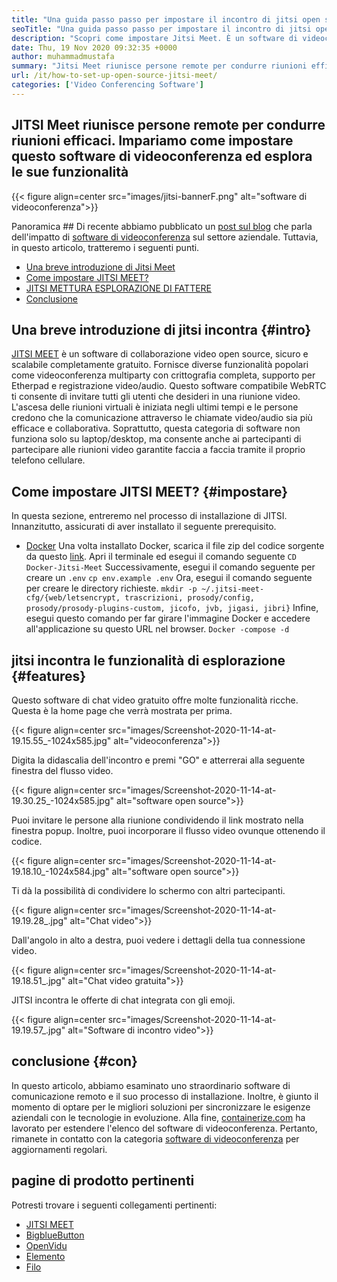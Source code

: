 ```yaml
---
title: "Una guida passo passo per impostare il incontro di jitsi open source" 
seoTitle: "Una guida passo passo per impostare il incontro di jitsi open source" 
description: "Scopri come impostare Jitsi Meet. È un software di videoconferenza open source progettato per soddisfare le esigenze di comunicazione remota e offre funzionalità potenti" 
date: Thu, 19 Nov 2020 09:32:35 +0000
author: muhammadmustafa
summary: "Jitsi Meet riunisce persone remote per condurre riunioni efficaci. Impariamo come impostare questo software di videoconferenza ed esplora le sue funzionalità" 
url: /it/how-to-set-up-open-source-jitsi-meet/
categories: ['Video Conferencing Software']
---
```


## JITSI Meet riunisce persone remote per condurre riunioni efficaci. Impariamo come impostare questo software di videoconferenza ed esplora le sue funzionalità

{{< figure align=center src="images/jitsi-bannerF.png" alt="software di videoconferenza">}}


Panoramica ## 
Di recente abbiamo pubblicato un [post sul blog][1] che parla dell'impatto di [software di videoconferenza][2] sul settore aziendale. Tuttavia, in questo articolo, tratteremo i seguenti punti.
  * [Una breve introduzione di Jitsi Meet][3]
  * [Come impostare JITSI MEET?][4]
  * [JITSI METTURA ESPLORAZIONE DI FATTERE][5]
  * [Conclusione][6]

## Una breve introduzione di jitsi incontra   {#intro}
[JITSI MEET][7] è un software di collaborazione video open source, sicuro e scalabile completamente gratuito. Fornisce diverse funzionalità popolari come videoconferenza multiparty con crittografia completa, supporto per Etherpad e registrazione video/audio. Questo software compatibile WebRTC ti consente di invitare tutti gli utenti che desideri in una riunione video.
L'ascesa delle riunioni virtuali è iniziata negli ultimi tempi e le persone credono che la comunicazione attraverso le chiamate video/audio sia più efficace e collaborativa. Soprattutto, questa categoria di software non funziona solo su laptop/desktop, ma consente anche ai partecipanti di partecipare alle riunioni video garantite faccia a faccia tramite il proprio telefono cellulare.

## Come impostare JITSI MEET?   {#impostare}
In questa sezione, entreremo nel processo di installazione di JITSI. Innanzitutto, assicurati di aver installato il seguente prerequisito.
  * [Docker][8]
Una volta installato Docker, scarica il file zip del codice sorgente da questo [link][9].
Apri il terminale ed esegui il comando seguente
`CD Docker-Jitsi-Meet`
Successivamente, esegui il comando seguente per creare un `.env`
`cp env.example .env`
Ora, esegui il comando seguente per creare le directory richieste.
`mkdir -p ~/.jitsi-meet-cfg/{web/letsencrypt, trascrizioni, prosody/config, prosody/prosody-plugins-custom, jicofo, jvb, jigasi, jibri}`
Infine, esegui questo comando per far girare l'immagine Docker e accedere all'applicazione su questo URL nel browser.
`Docker -compose -d`

## jitsi incontra le funzionalità di esplorazione   {#features}
Questo software di chat video gratuito offre molte funzionalità ricche. Questa è la home page che verrà mostrata per prima.

{{< figure align=center src="images/Screenshot-2020-11-14-at-19.15.55_-1024x585.jpg" alt="videoconferenza">}}

Digita la didascalia dell'incontro e premi "GO" e atterrerai alla seguente finestra del flusso video.

{{< figure align=center src="images/Screenshot-2020-11-14-at-19.30.25_-1024x585.jpg" alt="software open source">}}

Puoi invitare le persone alla riunione condividendo il link mostrato nella finestra popup. Inoltre, puoi incorporare il flusso video ovunque ottenendo il codice.

{{< figure align=center src="images/Screenshot-2020-11-14-at-19.18.10_-1024x584.jpg" alt="software open source">}}

Ti dà la possibilità di condividere lo schermo con altri partecipanti.

{{< figure align=center src="images/Screenshot-2020-11-14-at-19.19.28_.jpg" alt="Chat video">}}

Dall'angolo in alto a destra, puoi vedere i dettagli della tua connessione video.

{{< figure align=center src="images/Screenshot-2020-11-14-at-19.18.51_.jpg" alt="Chat video gratuita">}}

JITSI incontra le offerte di chat integrata con gli emoji.

{{< figure align=center src="images/Screenshot-2020-11-14-at-19.19.57_.jpg" alt="Software di incontro video">}}


## conclusione   {#con}
In questo articolo, abbiamo esaminato uno straordinario software di comunicazione remoto e il suo processo di installazione. Inoltre, è giunto il momento di optare per le migliori soluzioni per sincronizzare le esigenze aziendali con le tecnologie in evoluzione. Alla fine, [containerize.com][10] ha lavorato per estendere l'elenco del software di videoconferenza. Pertanto, rimanete in contatto con la categoria [software di videoconferenza][2] per aggiornamenti regolari.

## pagine di prodotto pertinenti
Potresti trovare i seguenti collegamenti pertinenti:
  * [JITSI MEET][7]
  * [BigblueButton][11]
  * [OpenVidu][12]
  * [Elemento][13]
  * [Filo][14]

  
[1]: https://blog.containerize.com/video-conferencing-software/video-conferencing-apps-how-it-benefits-your-business/
[2]: https://products.containerize.com/video-conferencing/
[3]: #intro
[4]: #setup
[5]: #features
[6]: #con
[7]: https://products.containerize.com/video-conferencing/jitsi
[8]: https://www.docker.com/products/docker-desktop
[9]: https://github.com/jitsi/docker-jitsi-meet/releases/tag/stable-5142
[10]: https://www.containerize.com/
[11]: https://products.containerize.com/video-conferencing/bigbluebutton
[12]: https://products.containerize.com/video-conferencing/openvidu
[13]: https://products.containerize.com/video-conferencing/element
[14]: https://products.containerize.com/video-conferencing/wire
